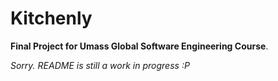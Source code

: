 # Kitchenly

**Final Project for Umass Global Software Engineering Course**.

*Sorry. README is still a work in progress :P*

